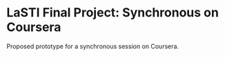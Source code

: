 # LaSTI Final Project: Synchronous on Coursera
Proposed prototype for a synchronous session on Coursera.